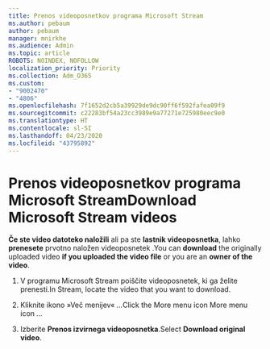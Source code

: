 ```yaml
---
title: Prenos videoposnetkov programa Microsoft Stream
ms.author: pebaum
author: pebaum
manager: mnirkhe
ms.audience: Admin
ms.topic: article
ROBOTS: NOINDEX, NOFOLLOW
localization_priority: Priority
ms.collection: Adm_O365
ms.custom:
- "9002470"
- "4806"
ms.openlocfilehash: 7f1652d2cb5a39929de9dc90ff6f592fafea09f9
ms.sourcegitcommit: c22283bf54a23cc3989e9a77271e725980eec9e0
ms.translationtype: HT
ms.contentlocale: sl-SI
ms.lasthandoff: 04/23/2020
ms.locfileid: "43795892"
---
```

# <a name="download-microsoft-stream-videos"></a><span data-ttu-id="e5a72-102">Prenos videoposnetkov programa Microsoft Stream</span><span class="sxs-lookup"><span data-stu-id="e5a72-102">Download Microsoft Stream videos</span></span>

<span data-ttu-id="e5a72-103">**Če ste video datoteko naložili** ali pa ste **lastnik videoposnetka**, lahko **prenesete** prvotno naložen videoposnetek .</span><span class="sxs-lookup"><span data-stu-id="e5a72-103">You can **download** the originally uploaded video **if you uploaded the video file** or you are an **owner of the video**.</span></span>

1. <span data-ttu-id="e5a72-104">V programu Microsoft Stream poiščite videoposnetek, ki ga želite prenesti.</span><span class="sxs-lookup"><span data-stu-id="e5a72-104">In Stream, locate the video that you want to download.</span></span>

2. <span data-ttu-id="e5a72-105">Kliknite ikono »Več menijev« *...*</span><span class="sxs-lookup"><span data-stu-id="e5a72-105">Click the More menu icon More menu icon *...*</span></span>

3. <span data-ttu-id="e5a72-106">Izberite **Prenos izvirnega videoposnetka**.</span><span class="sxs-lookup"><span data-stu-id="e5a72-106">Select **Download original video**.</span></span>
